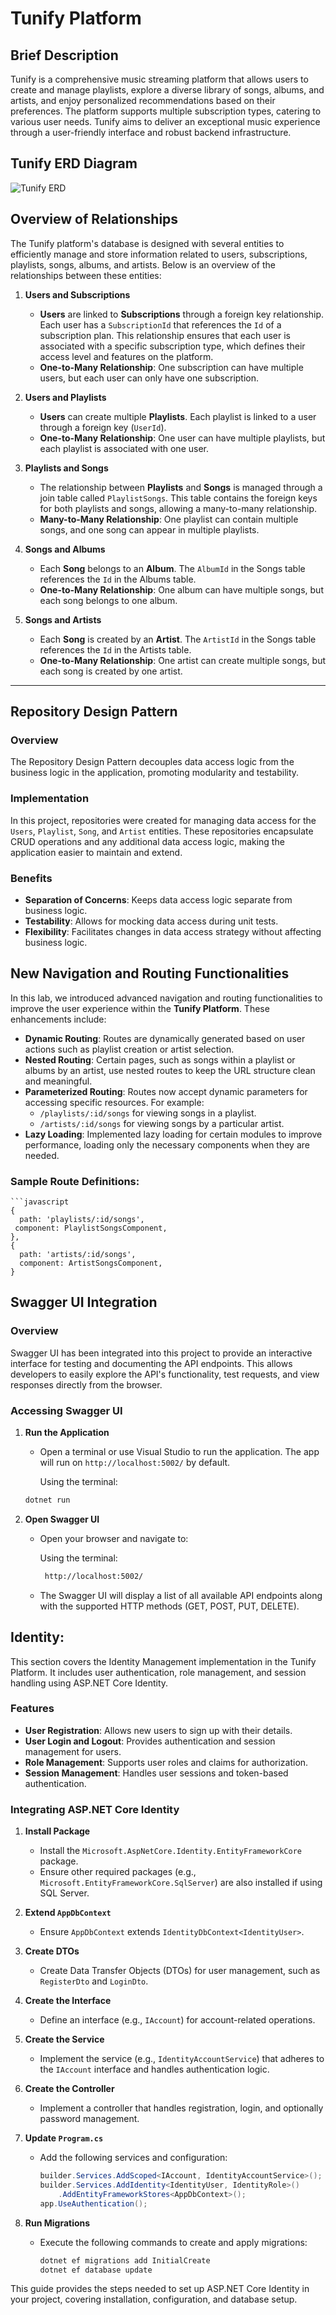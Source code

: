 # Tunify Platform

## Brief Description

Tunify is a comprehensive music streaming platform that allows users to create and manage playlists, explore a diverse library of songs, albums, and artists, and enjoy personalized recommendations based on their preferences. The platform supports multiple subscription types, catering to various user needs. Tunify aims to deliver an exceptional music experience through a user-friendly interface and robust backend infrastructure.

## Tunify ERD Diagram

![Tunify ERD](TunifyPlatform/tunify.png)

## Overview of Relationships

The Tunify platform's database is designed with several entities to efficiently manage and store information related to users, subscriptions, playlists, songs, albums, and artists. Below is an overview of the relationships between these entities:

1. **Users and Subscriptions**
   - **Users** are linked to **Subscriptions** through a foreign key relationship. Each user has a `SubscriptionId` that references the `Id` of a subscription plan. This relationship ensures that each user is associated with a specific subscription type, which defines their access level and features on the platform.
   - **One-to-Many Relationship**: One subscription can have multiple users, but each user can only have one subscription.

2. **Users and Playlists**
   - **Users** can create multiple **Playlists**. Each playlist is linked to a user through a foreign key (`UserId`).
   - **One-to-Many Relationship**: One user can have multiple playlists, but each playlist is associated with one user.

3. **Playlists and Songs**
   - The relationship between **Playlists** and **Songs** is managed through a join table called `PlaylistSongs`. This table contains the foreign keys for both playlists and songs, allowing a many-to-many relationship.
   - **Many-to-Many Relationship**: One playlist can contain multiple songs, and one song can appear in multiple playlists.

4. **Songs and Albums**
   - Each **Song** belongs to an **Album**. The `AlbumId` in the Songs table references the `Id` in the Albums table.
   - **One-to-Many Relationship**: One album can have multiple songs, but each song belongs to one album.

5. **Songs and Artists**
   - Each **Song** is created by an **Artist**. The `ArtistId` in the Songs table references the `Id` in the Artists table.
   - **One-to-Many Relationship**: One artist can create multiple songs, but each song is created by one artist.


---


## Repository Design Pattern

### Overview
The Repository Design Pattern decouples data access logic from the business logic in the application, promoting modularity and testability.

### Implementation
In this project, repositories were created for managing data access for the `Users`, `Playlist`, `Song`, and `Artist` entities. These repositories encapsulate CRUD operations and any additional data access logic, making the application easier to maintain and extend.

### Benefits
- **Separation of Concerns**: Keeps data access logic separate from business logic.
- **Testability**: Allows for mocking data access during unit tests.
- **Flexibility**: Facilitates changes in data access strategy without affecting business logic.

## New Navigation and Routing Functionalities

In this lab, we introduced advanced navigation and routing functionalities to improve the user experience within the **Tunify Platform**. These enhancements include:

- **Dynamic Routing**: Routes are dynamically generated based on user actions such as playlist creation or artist selection.
- **Nested Routing**: Certain pages, such as songs within a playlist or albums by an artist, use nested routes to keep the URL structure clean and meaningful.
- **Parameterized Routing**: Routes now accept dynamic parameters for accessing specific resources. For example:
  - `/playlists/:id/songs` for viewing songs in a playlist.
  - `/artists/:id/songs` for viewing songs by a particular artist.
- **Lazy Loading**: Implemented lazy loading for certain modules to improve performance, loading only the necessary components when they are needed.

### Sample Route Definitions:
	```javascript
	{
	  path: 'playlists/:id/songs',
	 component: PlaylistSongsComponent,
	},
	{
	  path: 'artists/:id/songs',
	  component: ArtistSongsComponent,
	}

## Swagger UI Integration

### Overview
Swagger UI has been integrated into this project to provide an interactive interface for testing and documenting the API endpoints. This allows developers to easily explore the API's functionality, test requests, and view responses directly from the browser.

### Accessing Swagger UI

1. **Run the Application**
   - Open a terminal or use Visual Studio to run the application. The app will run on `http://localhost:5002/` by default.

	 Using the terminal:
	```bash
	dotnet run

2. **Open Swagger UI**
   - Open your browser and navigate to:
	
	   Using the terminal:
		```bash	
		 http://localhost:5002/

    - The Swagger UI will display a list of all available API endpoints along with the supported HTTP methods (GET, POST, PUT, DELETE).


## Identity:

This section covers the Identity Management implementation in the Tunify Platform. It includes user authentication, role management, and session handling using ASP.NET Core Identity.

### Features

- **User Registration**: Allows new users to sign up with their details.
- **User Login and Logout**: Provides authentication and session management for users.
- **Role Management**: Supports user roles and claims for authorization.
- **Session Management**: Handles user sessions and token-based authentication.

### Integrating ASP.NET Core Identity

1. **Install Package**
   - Install the `Microsoft.AspNetCore.Identity.EntityFrameworkCore` package.
   - Ensure other required packages (e.g., `Microsoft.EntityFrameworkCore.SqlServer`) are also installed if using SQL Server.

2. **Extend `AppDbContext`**
   - Ensure `AppDbContext` extends `IdentityDbContext<IdentityUser>`.

3. **Create DTOs**
   - Create Data Transfer Objects (DTOs) for user management, such as `RegisterDto` and `LoginDto`.

4. **Create the Interface**
   - Define an interface (e.g., `IAccount`) for account-related operations.

5. **Create the Service**
   - Implement the service (e.g., `IdentityAccountService`) that adheres to the `IAccount` interface and handles authentication logic.

6. **Create the Controller**
   - Implement a controller that handles registration, login, and optionally password management.

7. **Update `Program.cs`**
   - Add the following services and configuration:
     ```csharp
     builder.Services.AddScoped<IAccount, IdentityAccountService>();
     builder.Services.AddIdentity<IdentityUser, IdentityRole>()
         .AddEntityFrameworkStores<AppDbContext>();
     app.UseAuthentication();
     ```

8. **Run Migrations**
   - Execute the following commands to create and apply migrations:
     ```bash
     dotnet ef migrations add InitialCreate
     dotnet ef database update
     ```

This guide provides the steps needed to set up ASP.NET Core Identity in your project, covering installation, configuration, and database setup.
